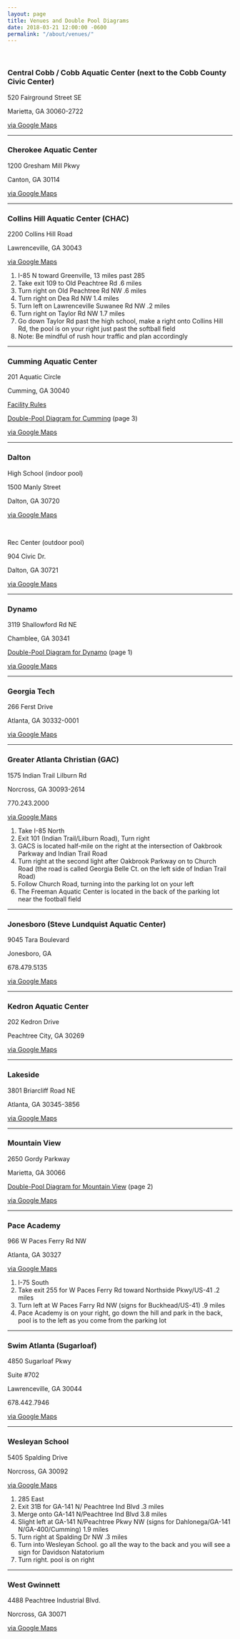 ```yaml
---
layout: page
title: Venues and Double Pool Diagrams
date: 2018-03-21 12:00:00 -0600
permalink: "/about/venues/"
---
```


<br>

### Central Cobb / Cobb Aquatic Center (next to the Cobb County Civic Center)
520 Fairground Street SE

Marietta, GA 30060-2722 

[via Google Maps](http://goo.gl/maps/ow1FC)

---

### Cherokee Aquatic Center
1200 Gresham Mill Pkwy

Canton, GA 30114 

[via Google Maps](https://goo.gl/maps/FwpytxYhPdK2)

---

### Collins Hill Aquatic Center (CHAC)
2200 Collins Hill Road

Lawrenceville, GA 30043

[via Google Maps](http://g.co/maps/h5qyy)
1. I-85 N toward Greenville, 13 miles past 285
2. Take exit 109 to Old Peachtree Rd .6 miles
3. Turn right on Old Peachtree Rd NW .6 miles
4. Turn right on Dea Rd NW 1.4 miles
5. Turn left on Lawrenceville Suwanee Rd NW .2 miles
6. Turn right on Taylor Rd NW 1.7 miles
7. Go down Taylor Rd past the high school, make a right onto Collins Hill Rd, the pool is on your right just past the softball field
8. Note: Be mindful of rush hour traffic and plan accordingly

---

### Cumming Aquatic Center
201 Aquatic Circle

Cumming, GA 30040

[Facility Rules](http://www.gapolo.com/pdf/cumming-ac-rules.pdf)

[Double-Pool Diagram for Cumming](http://www.gapolo.com/pdf/handbook/ghswpa_double-pool-diagrams.pdf) (page 3)

[via Google Maps](http://g.co/maps/z2yrw)

---

### Dalton
High School (indoor pool)

1500 Manly Street

Dalton, GA 30720

[via Google Maps](http://goo.gl/maps/aZSgP)

<br>

Rec Center (outdoor pool)

904 Civic Dr.

Dalton, GA 30721

[via Google Maps](http://goo.gl/maps/MYBdZ)

---

### Dynamo
3119 Shallowford Rd NE

Chamblee, GA 30341

[Double-Pool Diagram for Dynamo](http://www.gapolo.com/pdf/handbook/ghswpa_double-pool-diagrams.pdf) (page 1)

[via Google Maps](http://g.co/maps/ta6ky)

---

### Georgia Tech
266 Ferst Drive

Atlanta, GA 30332-0001

[via Google Maps](http://g.co/maps/dzksc)

---

### Greater Atlanta Christian (GAC)
1575 Indian Trail Lilburn Rd

Norcross, GA 30093-2614

770.243.2000

[via Google Maps](http://g.co/maps/e8fhy)
1. Take I-85 North
2. Exit 101 (Indian Trail/Lilburn Road), Turn right
3. GACS is located half-mile on the right at the intersection of Oakbrook Parkway and Indian Trail Road
4. Turn right at the second light after Oakbrook Parkway on to Church Road (the road is called Georgia Belle Ct. on the left side of Indian Trail Road)
5. Follow Church Road, turning into the parking lot on your left
6. The Freeman Aquatic Center is located in the back of the parking lot near the football field

---

### Jonesboro (Steve Lundquist Aquatic Center)
9045 Tara Boulevard

Jonesboro, GA

678.479.5135

[via Google Maps](http://g.co/maps/wqj53)

---

### Kedron Aquatic Center
202 Kedron Drive

Peachtree City, GA 30269

[via Google Maps](http://g.co/maps/z7nyk)

---

### Lakeside
3801 Briarcliff Road NE

Atlanta, GA 30345-3856

[via Google Maps](http://g.co/maps/ud8zv)

---

### Mountain View
2650 Gordy Parkway

Marietta, GA 30066

[Double-Pool Diagram for Mountain View](http://www.gapolo.com/pdf/handbook/ghswpa_double-pool-diagrams.pdf) (page 2)

[via Google Maps](https://goo.gl/maps/qUWiwNqJLsF2)

---

### Pace Academy
966 W Paces Ferry Rd NW

Atlanta, GA 30327

[via Google Maps](http://g.co/maps/hcjy9)
1. I-75 South
2. Take exit 255 for W Paces Ferry Rd toward Northside Pkwy/US-41 .2 miles
3. Turn left at W Paces Farry Rd NW (signs for Buckhead/US-41) .9 miles
4. Pace Academy is on your right, go down the hill and park in the back, pool is to the left as you come from the parking lot

---

### Swim Atlanta (Sugarloaf)
4850 Sugarloaf Pkwy

Suite #702

Lawrenceville, GA 30044

678.442.7946

[via Google Maps](http://g.co/maps/kgzcf)

---

### Wesleyan School
5405 Spalding Drive

Norcross, GA 30092

[via Google Maps](http://g.co/maps/37d92)
1. 285 East
2. Exit 31B for GA-141 N/ Peachtree Ind Blvd .3 miles
3. Merge onto GA-141 N/Peachtree Ind Blvd 3.8 miles
4. Slight left at GA-141 N/Peachtree Pkwy NW (signs for Dahlonega/GA-141 N/GA-400/Cumming) 1.9 miles
5. Turn right at Spalding Dr NW .3 miles
6. Turn into Wesleyan School. go all the way to the back and you will see a sign for Davidson Natatorium
7. Turn right. pool is on right

---

### West Gwinnett
4488 Peachtree Industrial Blvd.

Norcross, GA 30071

[via Google Maps](http://g.co/maps/huh35)
